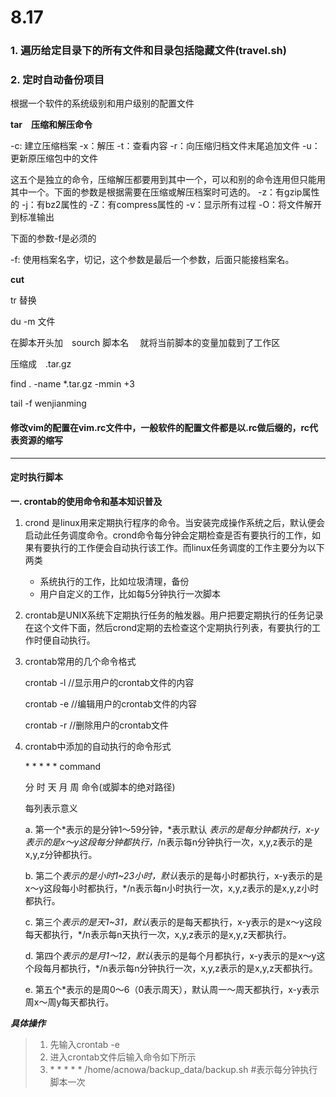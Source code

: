 # 8.17

### 1. 遍历给定目录下的所有文件和目录包括隐藏文件(travel.sh)

### 2. 定时自动备份项目

根据一个软件的系统级别和用户级别的配置文件

**tar**　**压缩和解压命令**

-c: 建立压缩档案
-x：解压
-t：查看内容
-r：向压缩归档文件末尾追加文件
-u：更新原压缩包中的文件

这五个是独立的命令，压缩解压都要用到其中一个，可以和别的命令连用但只能用其中一个。下面的参数是根据需要在压缩或解压档案时可选的。
-z：有gzip属性的
-j：有bz2属性的
-Z：有compress属性的
-v：显示所有过程
-O：将文件解开到标准输出

下面的参数-f是必须的

-f: 使用档案名字，切记，这个参数是最后一个参数，后面只能接档案名。

**cut**

 

tr 替换



du -m 文件

在脚本开头加　sourch 脚本名 　就将当前脚本的变量加载到了工作区

压缩成　.tar.gz

find . -name *.tar.gz -mmin +3

tail -f wenjianming

#### 修改vim的配置在vim.rc文件中，一般软件的配置文件都是以.rc做后缀的，rc代表资源的缩写

---

#### 定时执行脚本

**一. crontab的使用命令和基本知识普及**

1. crond 是linux用来定期执行程序的命令。当安装完成操作系统之后，默认便会启动此任务调度命令。crond命令每分钟会定期检查是否有要执行的工作，如果有要执行的工作便会自动执行该工作。而linux任务调度的工作主要分为以下两类

   - 系统执行的工作，比如垃圾清理，备份
   - 用户自定义的工作，比如每5分钟执行一次脚本

   

2. crontab是UNIX系统下定期执行任务的触发器。用户把要定期执行的任务记录在这个文件下面，然后crond定期的去检查这个定期执行列表，有要执行的工作时便自动执行。

   

3. crontab常用的几个命令格式

   crontab -l //显示用户的crontab文件的内容

   crontab -e //编辑用户的crontab文件的内容

   crontab -r //删除用户的crontab文件

   

4. crontab中添加的自动执行的命令形式

   \*	*	*	*	*    command

   分   时   天   月   周         命令(或脚本的绝对路径)

   每列表示意义

   a. 第一个*表示的是分钟1～59分钟，\*表示默认 *表示的是每分钟都执行，x-y表示的是x～y这段每分钟都执行，*/n表示每n分钟执行一次，x,y,z表示的是x,y,z分钟都执行。

   b. 第二个*表示的是小时1~23小时，默认*表示的是每小时都执行，x-y表示的是x～y这段每小时都执行，*/n表示每n小时执行一次，x,y,z表示的是x,y,z小时都执行。

   c. 第三个*表示的是天1~31，默认*表示的是每天都执行，x-y表示的是x～y这段每天都执行，*/n表示每n天执行一次，x,y,z表示的是x,y,z天都执行。

   d. 第四个*表示的是月1～12，默认*表示的是每个月都执行，x-y表示的是x～y这个段每月都执行，*/n表示每n分钟执行一次，x,y,z表示的是x,y,z天都执行。

   e. 第五个*表示的是周0～6（0表示周天），默认周一～周天都执行，x-y表示周x～周y每天都执行。



***具体操作***

> 1. 先输入crontab -e
> 2. 进入crontab文件后输入命令如下所示
> 3. \*  *  *  *  * /home/acnowa/backup_data/backup.sh #表示每分钟执行脚本一次

